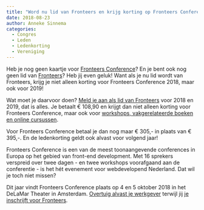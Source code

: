```yaml
---
title: "Word nu lid van Fronteers en krijg korting op Fronteers Conference 2018 én 2019!"
date: 2018-08-23
author: Anneke Sinnema
categories: 
  - Congres
  - Leden
  - Ledenkorting
  - Vereniging
---
```

Heb je nog geen kaartje voor [Fronteers Conference](/congres/2018)? En je bent ook nog geen lid van [Fronteers](https://fronteers.nl/vereniging)? Heb jij even geluk! Want als je nu lid wordt van Fronteers, krijg je niet alleen korting voor Fronteers Conference 2018, maar ook voor 2019!

Wat moet je daarvoor doen? [Meld je aan als lid van Fronteers](/inschrijven) voor 2018 en 2019, dat is alles. Je betaalt € 108,90 en krijgt dan niet alleen korting voor Fronteers Conference, maar ook voor [workshops, vakgerelateerde boeken en online cursussen](/vereniging/ledenkorting).

Voor Fronteers Conference betaal je dan nog maar € 305,- in plaats van € 395,-. En de ledenkorting geldt ook alvast voor volgend jaar!

Fronteers Conference is een van de meest toonaangevende conferences in Europa op het gebied van front-end development. Met 16 sprekers verspreid over twee dagen - en twee workshops voorafgaand aan de conferentie - is het hét evenement voor webdevelopend Nederland. Dat wil je toch niet missen?

Dit jaar vindt Fronteers Conference plaats op 4 en 5 oktober 2018 in het DeLaMar Theater in Amsterdam. [Overtuig alvast je werkgever](/_downloads/2018/convince-your-employer-nl.pdf) terwijl jij [je inschrijft voor Fronteers](/inschrijven).
